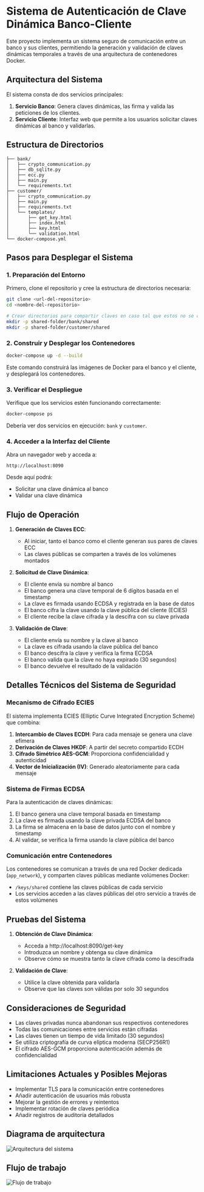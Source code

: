 # Sistema de Autenticación de Clave Dinámica Banco-Cliente

Este proyecto implementa un sistema seguro de comunicación entre un banco y sus clientes, permitiendo la generación y validación de claves dinámicas temporales a través de una arquitectura de contenedores Docker.

## Arquitectura del Sistema

El sistema consta de dos servicios principales:

1. **Servicio Banco**: Genera claves dinámicas, las firma y valida las peticiones de los clientes.
2. **Servicio Cliente**: Interfaz web que permite a los usuarios solicitar claves dinámicas al banco y validarlas.

## Estructura de Directorios

```
├── bank/
│   ├── crypto_communication.py
│   ├── db_sqlite.py
│   ├── ecc.py
│   ├── main.py
│   └── requirements.txt
├── customer/
│   ├── crypto_communication.py
│   ├── main.py
│   ├── requirements.txt
│   └── templates/
│       ├── get_key.html
│       ├── index.html
│       ├── key.html
│       └── validation.html
└── docker-compose.yml
```

## Pasos para Desplegar el Sistema

### 1. Preparación del Entorno

Primero, clone el repositorio y cree la estructura de directorios necesaria:

```bash
git clone <url-del-repositorio>
cd <nombre-del-repositorio>

# Crear directorios para compartir claves en caso tal que estos no se creen automáticamente
mkdir -p shared-folder/bank/shared
mkdir -p shared-folder/customer/shared
```

### 2. Construir y Desplegar los Contenedores

```bash
docker-compose up -d --build
```

Este comando construirá las imágenes de Docker para el banco y el cliente, y desplegará los contenedores.

### 3. Verificar el Despliegue

Verifique que los servicios estén funcionando correctamente:

```bash
docker-compose ps
```

Debería ver dos servicios en ejecución: `bank` y `customer`.

### 4. Acceder a la Interfaz del Cliente

Abra un navegador web y acceda a:

```
http://localhost:8090
```

Desde aquí podrá:
- Solicitar una clave dinámica al banco
- Validar una clave dinámica

## Flujo de Operación

1. **Generación de Claves ECC**:
   - Al iniciar, tanto el banco como el cliente generan sus pares de claves ECC
   - Las claves públicas se comparten a través de los volúmenes montados

2. **Solicitud de Clave Dinámica**:
   - El cliente envía su nombre al banco
   - El banco genera una clave temporal de 6 dígitos basada en el timestamp
   - La clave es firmada usando ECDSA y registrada en la base de datos
   - El banco cifra la clave usando la clave pública del cliente (ECIES)
   - El cliente recibe la clave cifrada y la descifra con su clave privada

3. **Validación de Clave**:
   - El cliente envía su nombre y la clave al banco
   - La clave es cifrada usando la clave pública del banco
   - El banco descifra la clave y verifica la firma ECDSA
   - El banco valida que la clave no haya expirado (30 segundos)
   - El banco devuelve el resultado de la validación

## Detalles Técnicos del Sistema de Seguridad

### Mecanismo de Cifrado ECIES

El sistema implementa ECIES (Elliptic Curve Integrated Encryption Scheme) que combina:

1. **Intercambio de Claves ECDH**: Para cada mensaje se genera una clave efímera
2. **Derivación de Claves HKDF**: A partir del secreto compartido ECDH
3. **Cifrado Simétrico AES-GCM**: Proporciona confidencialidad y autenticidad
4. **Vector de Inicialización (IV)**: Generado aleatoriamente para cada mensaje

### Sistema de Firmas ECDSA

Para la autenticación de claves dinámicas:

1. El banco genera una clave temporal basada en timestamp
2. La clave es firmada usando la clave privada ECDSA del banco
3. La firma se almacena en la base de datos junto con el nombre y timestamp
4. Al validar, se verifica la firma usando la clave pública del banco

### Comunicación entre Contenedores

Los contenedores se comunican a través de una red Docker dedicada (`app_network`), y comparten claves públicas mediante volúmenes Docker:

- `/keys/shared` contiene las claves públicas de cada servicio
- Los servicios acceden a las claves públicas del otro servicio a través de estos volúmenes

## Pruebas del Sistema

1. **Obtención de Clave Dinámica**:
   - Acceda a http://localhost:8090/get-key
   - Introduzca un nombre y obtenga su clave dinámica
   - Observe cómo se muestra tanto la clave cifrada como la descifrada

2. **Validación de Clave**:
   - Utilice la clave obtenida para validarla
   - Observe que las claves son válidas por solo 30 segundos

## Consideraciones de Seguridad

- Las claves privadas nunca abandonan sus respectivos contenedores
- Todas las comunicaciones entre servicios están cifradas
- Las claves tienen un tiempo de vida limitado (30 segundos)
- Se utiliza criptografía de curva elíptica moderna (SECP256R1)
- El cifrado AES-GCM proporciona autenticación además de confidencialidad

## Limitaciones Actuales y Posibles Mejoras

- Implementar TLS para la comunicación entre contenedores
- Añadir autenticación de usuarios más robusta
- Mejorar la gestión de errores y reintentos
- Implementar rotación de claves periódica
- Añadir registros de auditoría detallados

## Diagrama de arquitectura
![Arquitectura del sistema](arquitectura.png)

## Flujo de trabajo
![Flujo de trabajo](flujo.png)
